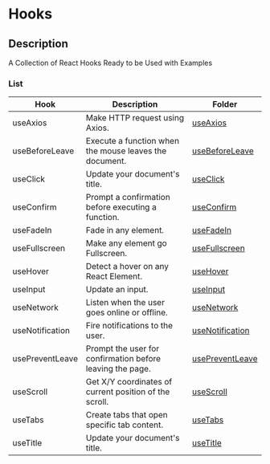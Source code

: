 # Hooks

## Description

A Collection of React Hooks Ready to be Used with Examples

### List

| Hook            | Description                                               | Folder                                                                            |
| --------------- | --------------------------------------------------------- | --------------------------------------------------------------------------------- |
| useAxios        | Make HTTP request using Axios.                            | [useAxios](https://github.com/celine-yoon/hooks/tree/main/useAxios)               |
| useBeforeLeave  | Execute a function when the mouse leaves the document.    | [useBeforeLeave](https://github.com/celine-yoon/hooks/tree/main/useBeforeLeave)   |
| useClick        | Update your document's title.                             | [useClick](https://github.com/celine-yoon/hooks/tree/main/useClick)               |
| useConfirm      | Prompt a confirmation before executing a function.        | [useConfirm](https://github.com/celine-yoon/hooks/tree/main/useConfirm)           |
| useFadeIn       | Fade in any element.                                      | [useFadeIn](https://github.com/celine-yoon/hooks/tree/main/useFadeIn)             |
| useFullscreen   | Make any element go Fullscreen.                           | [useFullscreen](https://github.com/celine-yoon/hooks/tree/main/useFullscreen)     |
| useHover        | Detect a hover on any React Element.                      | [useHover](https://github.com/celine-yoon/hooks/tree/main/useHover)               |
| useInput        | Update an input.                                          | [useInput](https://github.com/celine-yoon/hooks/tree/main/useInput)               |
| useNetwork      | Listen when the user goes online or offline.              | [useNetwork](https://github.com/celine-yoon/hooks/tree/main/useNetwork)           |
| useNotification | Fire notifications to the user.                           | [useNotification](https://github.com/celine-yoon/hooks/tree/main/useNotification) |
| usePreventLeave | Prompt the user for confirmation before leaving the page. | [usePreventLeave](https://github.com/celine-yoon/hooks/tree/main/usePreventLeave) |
| useScroll       | Get X/Y coordinates of current position of the scroll.    | [useScroll](https://github.com/celine-yoon/hooks/tree/main/useScroll)             |
| useTabs         | Create tabs that open specific tab content.               | [useTabs](https://github.com/celine-yoon/hooks/tree/main/useTabs)                 |
| useTitle        | Update your document's title.                             | [useTitle](https://github.com/celine-yoon/hooks/tree/main/useTitle)               |
